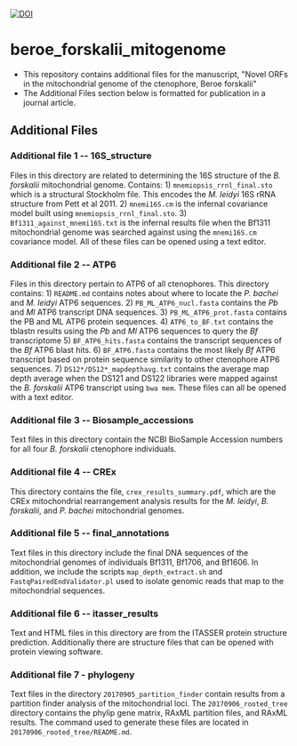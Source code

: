 [![DOI](https://zenodo.org/badge/112774670.svg)](https://zenodo.org/badge/latestdoi/112774670)

# beroe_forskalii_mitogenome

- This repository contains additional files for the manuscript, "Novel
  ORFs in the mitochondrial genome of the ctenophore, Beroe forskalii"
- The Additional Files section below is formatted for publication in a
  journal article.

## Additional Files

### Additional file 1 -- 16S_structure

Files in this directory are related to determining the 16S structure
of the _B. forskalii_ mitochondrial genome. Contains: 1)
`mnemiopsis_rrnl_final.sto` which is a structural Stockholm file. This
encodes the _M. leidyi_ 16S rRNA structure from Pett et al 2011. 2)
`mnemi16S.cm` is the infernal covariance model built using
`mnemiopsis_rrnl_final.sto`. 3) `Bf1311_against_mnemi16S.txt` is the
infernal results file when the Bf1311 mitochondrial genome was
searched against using the `mnemi16S.cm` covariance model. All of
these files can be opened using a text editor.

### Additional file 2 -- ATP6

Files in this directory pertain to ATP6 of all ctenophores. This
directory contains: 1) `README.md` contains notes about where to
locate the _P. bachei_ and _M. leidyi_ ATP6 sequences. 2)
`PB_ML_ATP6_nucl.fasta` contains the _Pb_ and _Ml_ ATP6 transcript DNA
sequences. 3) `PB_ML_ATP6_prot.fasta` contains the PB and ML ATP6
protein sequences. 4) `ATP6_to_BF.txt` contains the tblastn results
using the _Pb_ and _Ml_ ATP6 sequences to query the _Bf_ transcriptome
5) `BF_ATP6_hits.fasta` contains the transcript sequences of the _Bf_
ATP6 blast hits. 6) `BF_ATP6.fasta` contains the most likely _Bf_ ATP6
transcript based on protein sequence similarity to other ctenophore
ATP6 sequences.  7) `DS12*/DS12*_mapdepthavg.txt` contains the average
map depth average when the DS121 and DS122 libraries were mapped
against the _B. forskalii_ ATP6 transcript using `bwa mem`. These
files can all be opened with a text editor.

### Additional file 3 -- Biosample_accessions

Text files in this directory contain the NCBI BioSample Accession numbers
for all four _B. forskalii_ ctenophore individuals.

### Additional file 4 -- CREx

This directory contains the file, `crex_results_summary.pdf`, which
are the CREx mitochondrial rearrangement analysis results for the
_M. leidyi_, _B. forskalii_, and _P. bachei_ mitochondrial genomes.

### Additional file 5 -- final_annotations

Text files in this directory include the final DNA sequences of the
mitochondrial genomes of individuals Bf1311, Bf1706, and Bf1606. In
addition, we include the scripts `map_depth_extract.sh` and
`FastqPairedEndValidator.pl` used to isolate genomic reads that map to
the mitochondrial sequences.

### Additional file 6 -- itasser_results

Text and HTML files in this directory are from the ITASSER protein
structure prediction. Additionally there are structure files that can
be opened with protein viewing software.

### Additional file 7 - phylogeny

Text files in the directory `20170905_partition_finder` contain
results from a partition finder analysis of the mitochondrial
loci. The `20170906_rooted_tree` directory contains the phylip gene
matrix, RAxML partition files, and RAxML results. The command used to
generate these files are located in `20170906_rooted_tree/README.md`.
